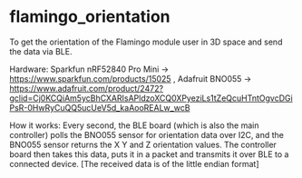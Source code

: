 # flamingo_orientation
To get the orientation of the Flamingo module user in 3D space and send the data via BLE. 


Hardware: Sparkfun nRF52840 Pro Mini -> https://www.sparkfun.com/products/15025 , 
          Adafruit BNO055 -> https://www.adafruit.com/product/2472?gclid=Cj0KCQiAm5ycBhCXARIsAPldzoXCQ0XPyeziLs1tZeQcuHTntOgvcDGiPsR-0HwRyCuQQ5ucUeV5d_kaAooREALw_wcB

How it works: 
 Every second, the BLE board (which is also the main controller) polls the BNO055 sensor for orientation data over I2C, and the BNO055 sensor returns the X Y and Z orientation values. The controller board then takes this data, puts it in a packet and transmits it over BLE to a connected device. [The received data is of the little endian format]
